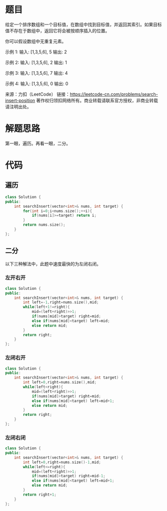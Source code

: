 # 题目

给定一个排序数组和一个目标值，在数组中找到目标值，并返回其索引。如果目标值不存在于数组中，返回它将会被按顺序插入的位置。

你可以假设数组中无重复元素。

示例 1:
输入: [1,3,5,6], 5
输出: 2

示例 2:
输入: [1,3,5,6], 2
输出: 1

示例 3:
输入: [1,3,5,6], 7
输出: 4

示例 4:
输入: [1,3,5,6], 0
输出: 0

来源：力扣（LeetCode）
链接：https://leetcode-cn.com/problems/search-insert-position
著作权归领扣网络所有。商业转载请联系官方授权，非商业转载请注明出处。

# 解题思路

第一眼，遍历。再看一眼，二分。

# 代码

## 遍历

```c++
class Solution {
public:
    int searchInsert(vector<int>& nums, int target) {
        for(int i=0;i<nums.size();++i){
            if(nums[i]>=target) return i; 
        }
        return nums.size();
    }
};
```

## 二分

以下三种解法中，此题中速度最快的为左闭右闭。

### 左开右开

```c++
class Solution {
public:
    int searchInsert(vector<int>& nums, int target) {
        int left=-1,right=nums.size(),mid;
        while(left+1!=right){
            mid=(left+right)>>1;
            if(nums[mid]>target) right=mid;
            else if(nums[mid]<target) left=mid;
            else return mid;
        }
        return right;
    }
};
```

### 左闭右开

```c++
class Solution {
public:
    int searchInsert(vector<int>& nums, int target) {
        int left=0,right=nums.size(),mid;
        while(left<right){
            mid=(left+right)>>1;
            if(nums[mid]>target) right=mid;
            else if(nums[mid]<target) left=mid+1;
            else return mid;
        }
        return right;
    }
};
```

### 左闭右闭

```c++
class Solution {
public:
    int searchInsert(vector<int>& nums, int target) {
        int left=0,right=nums.size()-1,mid;
        while(left<=right){
            mid=(left+right)>>1;
            if(nums[mid]>target) right=mid-1;
            else if(nums[mid]<target) left=mid+1;
            else return mid;
        }
        return right+1;
    }
};
```

